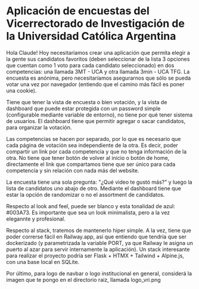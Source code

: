 # Aplicación de encuestas del Vicerrectorado de Investigación de la Universidad Católica Argentina

Hola Claude! Hoy necesitaríamos crear una aplicación que permita elegir a la gente sus candidatos favoritos (deben seleccionar de la lista 3 opciones que cuentan como 1 voto para cada candidato seleccionado) en dos competencias: una llamada 3MT - UCA y otra llamada 3min - UCA TFG. La encuesta es anónima, pero necesitaríamos asegurarnos que sólo se pueda votar una vez por navegador (entiendo que el camino más fácil es poner una cookie).

Tiene que tener la vista de encuesta o bien votación, y la vista de dashboard que puede estar protegida con un password simple (configurable mediante variable de entorno), no tiene por qué tener sistema de usuarios. El dashboard tiene que permitir agregar o sacar candidatos, para organizar la votación.

Las competencias se hacen por separado, por lo que es necesario que cada página de votación sea independiente de la otra. Es decir, poder compartir un link por cada competencia y que no tenga información de la otra. No tiene que tener botón de volver al inicio o botón de home, directamente el link que compartamos tiene que ser único para cada competencia y sin relación con nada más del website.

La encuesta tiene una sola pregunta: "¿Qué video te gustó más?" y luego la lista de candidatos uno abajo de otro. Mediante el dashboard tiene que estar la opción de randomizar o no el assortment de candidatos.

Respecto al look and feel, puede ser blanco y esta tonalidad de azul: #003A73. Es importante que sea un look minimalista, pero a la vez elegannte y profesional.

Respecto al stack, tratemos de mantenerlo hiper simple. A la vez, tiene que poder correrse fácil en Railway.app, así que entiendo que tendría que ser dockerizado (y parametrizada la variable PORT, ya que Railway le asigna un puerto al azar para servir internamente la aplicación). Un stack interesante para realizar el proyecto podría ser Flask + HTMX + Tailwind + Alpine.js, con una base local en SQLite.

Por último, para logo de navbar o logo institucional en general, considerá la imagen que te pongo en el directorio raiz, llamada logo_vri.png